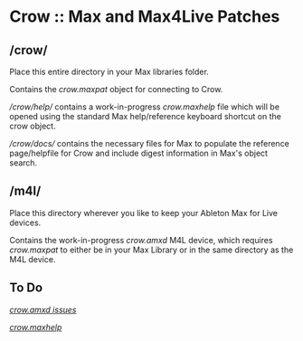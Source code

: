 # Crow :: Max and Max4Live Patches


## /crow/

Place this entire directory in your Max libraries folder. 

Contains the *crow.maxpat* object for connecting to Crow.  


*/crow/help/* contains a work-in-progress *crow.maxhelp* file which will be opened using the standard Max help/reference keyboard shortcut on the crow object.

*/crow/docs/* contains the necessary files for Max to populate the reference page/helpfile for Crow and include digest information in Max's object search.


## /m4l/

Place this directory wherever you like to keep your Ableton Max for Live devices.  

Contains the work-in-progress *crow.amxd* M4L device, which requires *crow.maxpat* to either be in your Max Library or in the same directory as the M4L device.

## To Do

[*crow.amxd issues*](https://github.com/whimsical-sam/crow-max/issues?q=is%3Aissue+is%3Aopen+label%3Am4l)




[*crow.maxhelp*](https://github.com/whimsical-sam/crow-max/issues?q=is%3Aissue+is%3Aopen+label%3Amaxhelp)
